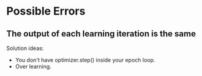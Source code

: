 # Possible Errors
## The output of each learning iteration is the same
Solution ideas:  
* You don't have optimizer.step() inside your epoch loop.
* Over learning.